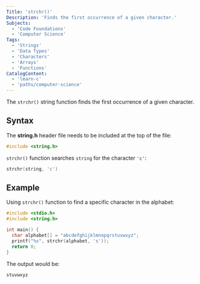 ```yaml
---
Title: 'strchr()'
Description: 'Finds the first occurrence of a given character.'
Subjects:
  - 'Code Foundations'
  - 'Computer Science'
Tags:
  - 'Strings'
  - 'Data Types'
  - 'Characters'
  - 'Arrays'
  - 'Functions'
CatalogContent:
  - 'learn-c'
  - 'paths/computer-science'
---
```


The `strchr()` string function finds the first occurrence of a given character.

## Syntax

The **string.h** header file needs to be included at the top of the file:

```c
#include <string.h>
```

`strchr()` function searches `string` for the character `'c'`:

```c
strchr(string, 'c')
```

## Example

Using `strchr()` function to find a specific character in the alphabet:

```c
#include <stdio.h>
#include <string.h>

int main() {
  char alphabet[] = "abcdefghijklmnopqrstuvwxyz";
  printf("%s", strchr(alphabet, 's'));
  return 0;
}
```

The output would be:

```shell
stuvwxyz
```
